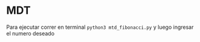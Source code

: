 # MDT

Para ejecutar correr en terminal `python3 mtd_fibonacci.py` y luego ingresar el numero deseado
